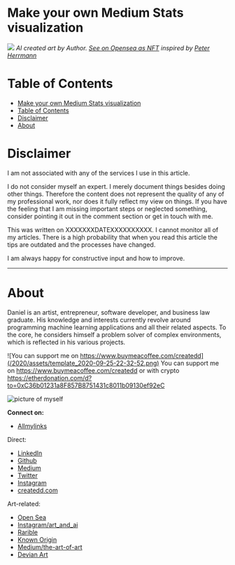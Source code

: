 # Make your own Medium Stats visualization


![](https://lh3.googleusercontent.com/xsCpYJtJp1CQYsq42j2usmWAuSypRij7m52-89VkQ0a23kBdnE0ndrk79C6T6YmRZ9WEPTOA7muWu9HYXmGRwu3x0piyqXNuVZz7Bg=w600)
*AI created art by Author. [See on Opensea as NFT](https://opensea.io/accounts/createdd?ref=0xc36b01231a8f857b8751431c8011b09130ef92ec) inspired by [Peter Herrmann](https://unsplash.com/@tama66)*

# Table of Contents

- [Make your own Medium Stats visualization](#make-your-own-medium-stats-visualization)
- [Table of Contents](#table-of-contents)
- [Disclaimer](#disclaimer)
- [About](#about)

#

# Disclaimer

I am not associated with any of the services I use in this article.

I do not consider myself an expert. I merely document things besides doing other things. Therefore the content does not represent the quality of any of my professional work, nor does it fully reflect my view on things. If you have the feeling that I am missing important steps or neglected something, consider pointing it out in the comment section or get in touch with me.

This was written on XXXXXXXDATEXXXXXXXXXX.
I cannot monitor all of my articles. There is a high probability that when you read this article the tips are outdated and the processes have changed.

I am always happy for constructive input and how to improve.


---

# About

Daniel is an artist, entrepreneur, software developer, and business law graduate. His knowledge and interests currently revolve around programming machine learning applications and all their related aspects. To the core, he considers himself a problem solver of complex environments, which is reflected in his various projects.


![You can support me on https://www.buymeacoffee.com/createdd](/2020/assets/template_2020-09-25-22-32-52.png)
You can support me on https://www.buymeacoffee.com/createdd or with crypto https://etherdonation.com/d?to=0xC36b01231a8F857B8751431c8011b09130ef92eC


![picture of myself](https://avatars2.githubusercontent.com/u/22077628?s=460&v=4)

**Connect on:**

- [Allmylinks](https://allmylinks.com/createdd)

Direct:
- [LinkedIn](https://www.linkedin.com/in/createdd)
- [Github](https://github.com/Createdd)
- [Medium](https://medium.com/@createdd)
- [Twitter](https://twitter.com/_createdd)
- [Instagram](https://www.instagram.com/create.dd/)
- [createdd.com](https://www.createdd.com/)

Art-related:
- [Open Sea](https://opensea.io/accounts/createdd?ref=0xc36b01231a8f857b8751431c8011b09130ef92ec)
- [Instagram/art_and_ai](https://www.instagram.com/art_and_ai/)
- [Rarible](https://app.rarible.com/createdd/collectibles)
- [Known Origin](https://knownorigin.io/profile/0xC36b01231a8F857B8751431c8011b09130ef92eC)
- [Medium/the-art-of-art](https://medium.com/the-art-of-art)
- [Devian Art](https://www.deviantart.com/createdd1010/)

<!-- Written by Daniel Deutsch -->